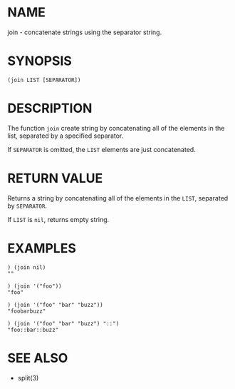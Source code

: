 # NAME
join - concatenate strings using the separator string.

# SYNOPSIS

    (join LIST [SEPARATOR])

# DESCRIPTION
The function `join` create string by concatenating all of the elements in the list, separated by a specified separator.

If `SEPARATOR` is omitted, the `LIST` elements are just concatenated.

# RETURN VALUE
Returns a string by concatenating all of the elements in the `LIST`, separated by `SEPARATOR`.

If `LIST` is `nil`, returns empty string.

# EXAMPLES

    ) (join nil)
    ""

    ) (join '("foo"))
    "foo"

    ) (join '("foo" "bar" "buzz"))
    "foobarbuzz"

    ) (join '("foo" "bar" "buzz") "::")
    "foo::bar::buzz"

# SEE ALSO
- split(3)

